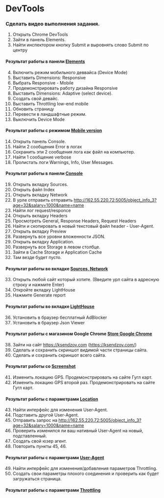 # DevTools
### Сделать видео выполнения задания.

1.	Открыть Chrome DevTools
2.	Зайти в панель Elements.
3.	Найти инспектором кнопку Submit и выровнять слово Submit по центру  
#### Результат работы в панели [Elements](https://drive.google.com/file/d/196pEr7OXhII4pt5kRY8lgY-PV-z3ogL6/view?usp=sharing)
4.	Включить режим мобильного деввайса (Device Mode)
5.	Выставить Dimensions: Responsive
6.	Выбрать Responsive - Mobile
7.	Продемонстрировать работу дизайна Responsive
8.	Выставить Dimensions: Adaptive (select device).
9.	Создать свой девайс.
10.	Выставить Throttling low-end mobile
11.	Обновить страницу
12.	Перевести в ландшафтные режим.
13.	Выключить Device Mode
#### Результат работы с режимом [Mobile version](https://drive.google.com/file/d/1HQRoEHaEdyYHVbPm17wIUOMtP2bU7hif/view?usp=sharing)
14.	Открыть панель Console.
15.	Найти 2 сообщения Error в логах
16.	Сохранить эти 2 сообщения лога как файл на компьютер.
17.	Найти 1 сообщение verbose
18.	Пролистать логи Warnings, Info, User Messages.
#### Результат работы в панели [Console](https://drive.google.com/file/d/1ENT3dJ-bTkged5D-HwHU7Hnt-Ep-tM8a/view?usp=sharing)
19.	Открыть вкладку Sources.
20.	Открыть файл Index
21.	Открыть вкладку Network
22.	В урле отправить отправить http://162.55.220.72:5005/object_info_3?age=32&salary=1000&name=name
23.	Найти лог request/responce
24.	Открыть вкладку Headers
25.	Просмотреть General, Response Headers, Request Headers
26.	Найти и скопировать в новый текстовый файл header - User-Agent.
27.	Открыть вкладку Preview
28.	Развернуть все уровни вложенности JSON.
29.	Открыть вкладку Application.
30.	Развернуть все Storage в левом столбце.
31.	Зайти в Cache Storage и Application Cache
32.	Там везде будет пусто.
#### Результат работы во вкладке [Sources, Network](https://drive.google.com/file/d/1gCyWYbxaxQWL4KUYQboTPp8lKpeKKdoB/view?usp=sharing)
33.	Открыть любой сайт который хотите. (Введите урл сайта в адресную строку и нажмите Enter)
34.	Откройте вкладку LightHouse
35.	Нажмите Generate report
#### Результат работы во вкладке [LightHouse](https://drive.google.com/file/d/1-pfYZj6n5l0zq_Qn65GmoE5kR6sfvd2j/view?usp=sharing)
36.	Установить в браузер бесплатный AdBlocker
37.	Установить в браузер Json Viewer
#### Результат работы с магазином Google Chrome [Store Google Chrome](https://drive.google.com/file/d/1RlkR_fhNdIUAi1zeoN-f4LjQ85LWGWcc/view?usp=sharing)
38.	Зайти на сайт https://ksendzov.com (https://ksendzov.com/)
39.	Сделать и сохранить скриншот видимой части страницы сайта.
40.	Сделать и сохранить скриншот всего сайта.
#### Результат работы со [Screenshot](https://drive.google.com/file/d/1aPJhZmoAl_kBMeG3X0seBTiyLKj_EcZV/view?usp=sharing)
41.	Изменить локацию GPS. Продемонстрировать на сайте Гугл карт.
42.	Изменить локацию GPS второй раз. Продемонстрировать на сайте Гугл карт.
#### Результат работы с параметрами [Location](https://drive.google.com/file/d/1T7AHfmqUtySEAqwi-oyB_ltqlxXxTpX1/view?usp=sharing)
43.	Найти интерфейс для изменения User-Agent.
44.	Подставить другой User-Agent.
45.	Отправить запрос на http://162.55.220.72:5005/object_info_3?age=32&salary=1000&name=name
46.	Проверить изменился ли ваш нативный User-Agent на новый, подставленный.
47.	Создать свой юзер агент.
48.	Повторить пункты 45, 46.
#### Результат работы с параметрами [User-Agent](https://drive.google.com/file/d/1MtGJdF6uTURCVCtJE-Yq05u9vecxS0tZ/view?usp=sharing)
49.	Найти интерфейс для изменения/добавления параметров Throttling.
50.	Создать свои параметры плохого соединения и проверить как будет загружаться страница.
#### Результат работы с параметрами [Throttling](https://drive.google.com/file/d/14sLZmxnByzaGuZPCjgudD9c9abaWqM-H/view?usp=sharing)

